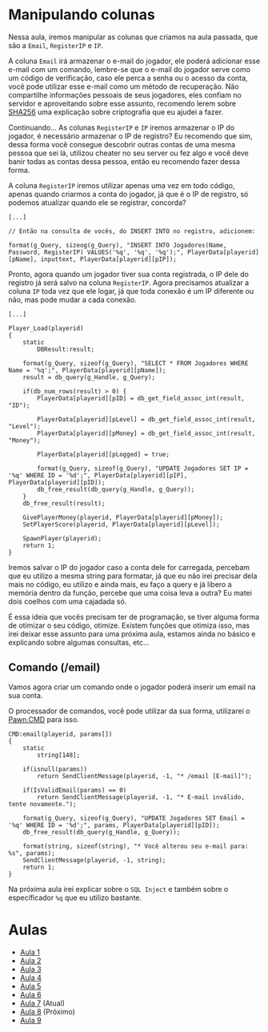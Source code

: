 # Manipulando colunas
Nessa aula, iremos manipular as colunas que criamos na aula passada, que são a `Email`, `RegisterIP` e `IP`.

A coluna `Email` irá armazenar o e-mail do jogador, ele poderá adicionar esse e-mail com um comando, lembre-se que o e-mail do jogador serve como um código de verificação, caso ele perca a senha ou o acesso da conta, você pode utilizar esse e-mail como um método de recuperação. Não compartilhe informações pessoais de seus jogadores, eles confiam no servidor e aproveitando sobre esse assunto, recomendo lerem sobre [SHA256](https://github.com/PawnTeam/Criptografia-Nativa-/tree/main) uma explicação sobre criptografia que eu ajudei a fazer.

Continuando...
As colunas `RegisterIP` e `IP` iremos armazenar o IP do jogador, é necessário armazenar o IP de registro? Eu recomendo que sim, dessa forma você consegue descobrir outras contas de uma mesma pessoa que sei lá, utilizou cheater no seu server ou fez algo e você deve banir todas as contas dessa pessoa, então eu recomendo fazer dessa forma.

A coluna `RegisterIP` iremos utilizar apenas uma vez em todo código, apenas quando criarmos a conta do jogador, já que é o IP de registro, só podemos atualizar quando ele se registrar, concorda?

```pwn
[...]

// Então na consulta de vocês, do INSERT INTO no registro, adicionem:

format(g_Query, sizeog(g_Query), "INSERT INTO Jogadores(Name, Password, RegisterIP) VALUES('%q', '%q', '%q');", PlayerData[playerid][pName], inputtext, PlayerData[playerid][pIP]);
```
Pronto, agora quando um jogador tiver sua conta registrada, o IP dele do registro já será salvo na coluna `RegisterIP`. Agora precisamos atualizar a coluna `IP` toda vez que ele logar, já que toda conexão é um IP diferente ou não, mas pode mudar a cada conexão.

```pwn
[...]

Player_Load(playerid)
{
	static
		DBResult:result;

	format(g_Query, sizeof(g_Query), "SELECT * FROM Jogadores WHERE Name = '%q';", PlayerData[playerid][pName]);
	result = db_query(g_Handle, g_Query);

	if(db_num_rows(result) > 0) {
		PlayerData[playerid][pID] = db_get_field_assoc_int(result, "ID");

		PlayerData[playerid][pLevel] = db_get_field_assoc_int(result, "Level");
		PlayerData[playerid][pMoney] = db_get_field_assoc_int(result, "Money");
		
		PlayerData[playerid][pLogged] = true;

		format(g_Query, sizeof(g_Query), "UPDATE Jogadores SET IP = '%q' WHERE ID = '%d';", PlayerData[playerid][pIP], PlayerData[playerid][pID]);
		db_free_result(db_query(g_Handle, g_Query));
	}
	db_free_result(result);
	
	GivePlayerMoney(playerid, PlayerData[playerid][pMoney]);
	SetPlayerScore(playerid, PlayerData[playerid][pLevel]);

	SpawnPlayer(playerid);
	return 1;
}
```
Iremos salvar o IP do jogador caso a conta dele for carregada, percebam que eu utilizo a mesma string para formatar, já que eu não irei precisar dela mais no código, eu utilizo e ainda mais, eu faço a query e já libero a memória dentro da função, percebe que uma coisa leva a outra? Eu matei dois coelhos com uma cajadada só.

É essa ideia que vocês precisam ter de programação, se tiver alguma forma de otimizar o seu código, otimize. Existem funções que otimiza isso, mas irei deixar esse assunto para uma próxima aula, estamos ainda no básico e explicando sobre algumas consultas, etc...

## Comando (/email)
Vamos agora criar um comando onde o jogador poderá inserir um email na sua conta.

O processador de comandos, você pode utilizar da sua forma, utilizarei o [Pawn.CMD](https://github.com/katursis/Pawn.CMD) para isso.
```pwn
CMD:email(playerid, params[])
{
	static
		string[148];

	if(isnull(params))
		return SendClientMessage(playerid, -1, "* /email [E-mail]");

	if(IsValidEmail(params) == 0)
		return SendClientMessage(playerid, -1, "* E-mail inválido, tente novamente.");

	format(g_Query, sizeof(g_Query), "UPDATE Jogadores SET Email = '%q' WHERE ID = '%d';", params, PlayerData[playerid][pID]);
	db_free_result(db_query(g_Handle, g_Query));

	format(string, sizeof(string), "* Você alterou seu e-mail para: %s", params);
	SendClientMessage(playerid, -1, string);	
	return 1;
}
```

Na próxima aula irei explicar sobre o `SQL Inject` e também sobre o específicador `%q` que eu utilizo bastante.

# Aulas
- [Aula 1](https://github.com/CarlinCV/sqlite-tutorial/blob/main/Aulas/Aula_1.md)
- [Aula 2](https://github.com/CarlinCV/sqlite-tutorial/blob/main/Aulas/Aula_2.md)
- [Aula 3](https://github.com/CarlinCV/sqlite-tutorial/blob/main/Aulas/Aula_3.md)
- [Aula 4](https://github.com/CarlinCV/sqlite-tutorial/blob/main/Aulas/Aula_4.md)
- [Aula 5](https://github.com/CarlinCV/sqlite-tutorial/blob/main/Aulas/Aula_5.md)
- [Aula 6](https://github.com/CarlinCV/sqlite-tutorial/blob/main/Aulas/Aula_6.md)
- [Aula 7](https://github.com/CarlinCV/sqlite-tutorial/blob/main/Aulas/Aula_7.md) (Atual)
- [Aula 8](https://github.com/CarlinCV/sqlite-tutorial/blob/main/Aulas/Aula_8.md) (Próximo)
- [Aula 9](https://github.com/CarlinCV/sqlite-tutorial/blob/main/Aulas/Aula_9.md)